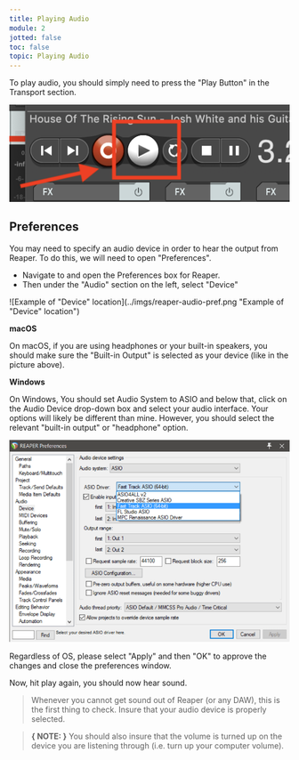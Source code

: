 ```yaml
---
title: Playing Audio
module: 2
jotted: false
toc: false
topic: Playing Audio
---
```


To play audio, you should simply need to press the "Play Button" in the Transport section.

![Play button](../imgs/play-button.png "Play button")

## Preferences

You may need to specify an audio device in order to hear the output from Reaper. To do this, we will need to open "Preferences".

- Navigate to and open the Preferences box for Reaper.
- Then under the "Audio" section on the left, select "Device"

![Example of "Device" location](../imgs/reaper-audio-pref.png "Example of "Device" location")

**macOS**

On macOS, if you are using headphones or your built-in speakers, you should make sure the "Built-in Output" is selected as your device (like in the picture above).

**Windows**

On Windows, You should set Audio System to ASIO and below that, click on the Audio Device drop-down box and select your audio interface. Your options will likely be different than mine. However, you should select the relevant "built-in output" or "headphone" option.

![Windows audio device setup](../imgs/Reaper_Audio_Device_Preferences.png "Windows audio device setup")


Regardless of OS, please select "Apply" and then "OK" to approve the changes and close the preferences window.

Now, hit play again, you should now hear sound.

> Whenever you cannot get sound out of Reaper (or any DAW), this is the first thing to check. Insure that your audio device is properly selected.

> **{ NOTE: }** You should also insure that the volume is turned up on the device you are listening through (i.e. turn up your computer volume).
